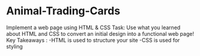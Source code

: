 # Animal-Trading-Cards
Implement a web page using HTML &amp; CSS  Task: Use what you learned about HTML and CSS to convert an initial design into a functional web page! Key Takeaways : -HTML is used to structure your site -CSS is used for styling
